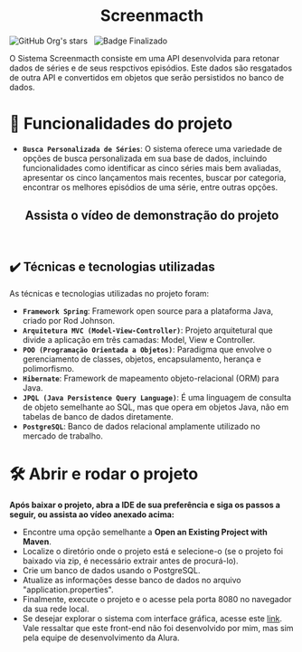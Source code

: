 <h1 align="center">Screenmacth</h1>

![GitHub Org's stars](https://img.shields.io/github/license/Artur-Neves/screenmacth)
&nbsp;
![Badge Finalizado](http://img.shields.io/static/v1?label=STATUS&message=finalizado)

O Sistema Screenmacth consiste em uma API desenvolvida para retonar dados de séries e de seus respctivos episódios. Este dados são resgatados de outra API e convertidos em objetos que serão persistidos no banco de dados.

# :hammer: Funcionalidades do projeto

- **`Busca Personalizada de Séries`**: O sistema oferece uma variedade de opções de busca personalizada em sua base de dados, incluindo funcionalidades como identificar as cinco séries mais bem avaliadas, apresentar os cinco lançamentos mais recentes, buscar por categoria, encontrar os melhores episódios de uma série, entre outras opções.

<div align="center">
  <h2>Assista o vídeo de demonstração do projeto</h2>
   

</div>
  <br>
  
  
## ✔️ Técnicas e tecnologias utilizadas

As técnicas e tecnologias utilizadas no projeto foram:

- **`Framework Spring`**: Framework open source para a plataforma Java, criado por Rod Johnson.
- **`Arquitetura MVC (Model-View-Controller)`**: Projeto arquitetural que divide a aplicação em três camadas: Model, View e Controller.
- **`POO (Programação Orientada a Objetos)`**: Paradigma que envolve o gerenciamento de classes, objetos, encapsulamento, herança e polimorfismo.
- **`Hibernate`**: Framework de mapeamento objeto-relacional (ORM) para Java.
- **`JPQL (Java Persistence Query Language)`**: É uma linguagem de consulta de objeto semelhante ao SQL, mas que opera em objetos Java, não em tabelas de banco de dados diretamente.
- **`PostgreSQL`**: Banco de dados relacional amplamente utilizado no mercado de trabalho.


# 🛠️ Abrir e rodar o projeto

**Após baixar o projeto, abra a IDE de sua preferência e siga os passos a seguir, ou assista ao vídeo anexado acima:**

- Encontre uma opção semelhante a **Open an Existing Project with Maven**.
- Localize o diretório onde o projeto está e selecione-o (se o projeto foi baixado via zip, é necessário extrair antes de procurá-lo).
- Crie um banco de dados usando o PostgreSQL.
- Atualize as informações desse banco de dados no arquivo "application.properties".
- Finalmente, execute o projeto e o acesse pela porta 8080 no navegador da sua rede local.
- Se desejar explorar o sistema com interface gráfica, acesse este [link](https://github.com/alura-cursos/3356-java-web-front). Vale ressaltar que este front-end não foi desenvolvido por mim, mas sim pela equipe de desenvolvimento da Alura.
